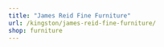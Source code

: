 ```yaml
---
title: "James Reid Fine Furniture"
url: /kingston/james-reid-fine-furniture/
shop: furniture
---
```

